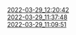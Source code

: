 [2022-03-29_12:20:42](https://danubetech.github.io/did-resolution-test-suite/gh-pages/2022-03-29_12:20:42/mochareports/reports.html)  
[2022-03-29_11:37:48](https://danubetech.github.io/did-resolution-test-suite/gh-pages/2022-03-29_11:37:48/mochareports/reports.html)  
[2022-03-29_11:09:51](https://danubetech.github.io/did-resolution-test-suite/gh-pages/2022-03-29_11:09:51/mochareports/reports.html)  
